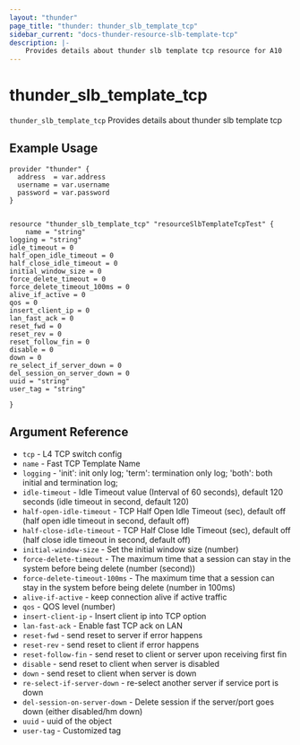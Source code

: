 ```yaml
---
layout: "thunder"
page_title: "thunder: thunder_slb_template_tcp"
sidebar_current: "docs-thunder-resource-slb-template-tcp"
description: |-
    Provides details about thunder slb template tcp resource for A10
---
```


# thunder\_slb\_template\_tcp

`thunder_slb_template_tcp` Provides details about thunder slb template tcp
## Example Usage


```hcl
provider "thunder" {
  address  = var.address
  username = var.username
  password = var.password
}


resource "thunder_slb_template_tcp" "resourceSlbTemplateTcpTest" {
	name = "string"
logging = "string"
idle_timeout = 0
half_open_idle_timeout = 0
half_close_idle_timeout = 0
initial_window_size = 0
force_delete_timeout = 0
force_delete_timeout_100ms = 0
alive_if_active = 0
qos = 0
insert_client_ip = 0
lan_fast_ack = 0
reset_fwd = 0
reset_rev = 0
reset_follow_fin = 0
disable = 0
down = 0
re_select_if_server_down = 0
del_session_on_server_down = 0
uuid = "string"
user_tag = "string"
 
}

```

## Argument Reference

* `tcp` - L4 TCP switch config
* `name` - Fast TCP Template Name
* `logging` - 'init': init only log; 'term': termination only log; 'both': both initial and termination log;
* `idle-timeout` - Idle Timeout value (Interval of 60 seconds), default 120 seconds (idle timeout in second, default 120)
* `half-open-idle-timeout` - TCP Half Open Idle Timeout (sec), default off (half open idle timeout in second, default off)
* `half-close-idle-timeout` - TCP Half Close Idle Timeout (sec), default off (half close idle timeout in second, default off)
* `initial-window-size` - Set the initial window size (number)
* `force-delete-timeout` - The maximum time that a session can stay in the system before being delete (number (second))
* `force-delete-timeout-100ms` - The maximum time that a session can stay in the system before being delete (number in 100ms)
* `alive-if-active` - keep connection alive if active traffic
* `qos` - QOS level (number)
* `insert-client-ip` - Insert client ip into TCP option
* `lan-fast-ack` - Enable fast TCP ack on LAN
* `reset-fwd` - send reset to server if error happens
* `reset-rev` - send reset to client if error happens
* `reset-follow-fin` - send reset to client or server upon receiving first fin
* `disable` - send reset to client when server is disabled
* `down` - send reset to client when server is down
* `re-select-if-server-down` - re-select another server if service port is down
* `del-session-on-server-down` - Delete session if the server/port goes down (either disabled/hm down)
* `uuid` - uuid of the object
* `user-tag` - Customized tag

